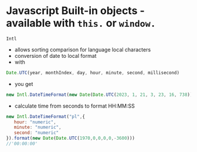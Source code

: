 # Javascript Built-in objects - available with ```this.``` or ```window.```
 ```Intl``` 
- allows sorting comparison for language local characters
- conversion of date to local format 
- with 
```javascript
Date.UTC(year, monthIndex, day, hour, minute, second, millisecond)
```
- you get 
```javascript 
new Intl.DateTimeFormat(new Date(Date.UTC(2023, 1, 21, 3, 23, 16, 738))).format()
``` 
- calculate time from seconds to format HH:MM:SS 
```javascript
new Intl.DateTimeFormat("pl",{
   hour: "numeric",
   minute: "numeric",
   second: "numeric"
}).format(new Date(Date.UTC(1970,0,0,0,0,-3600)))
//'00:00:00'
```

